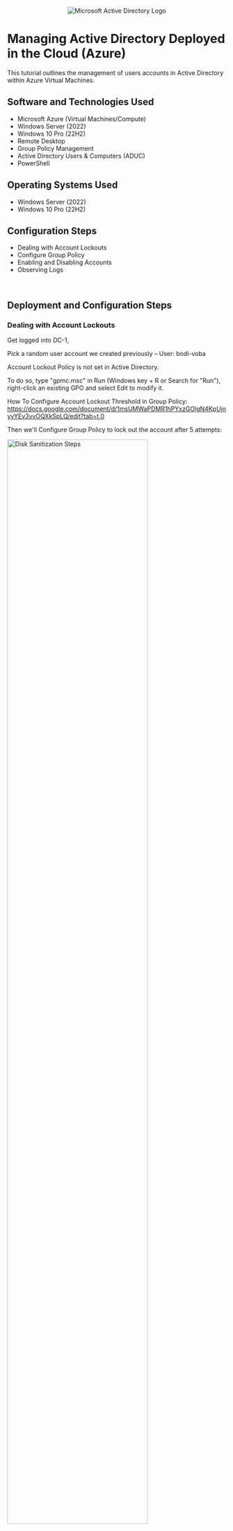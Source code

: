 <p align="center">
<img src="https://i.imgur.com/pU5A58S.png" alt="Microsoft Active Directory Logo"/>
</p>

<h1>Managing Active Directory Deployed in the Cloud (Azure)</h1>
This tutorial outlines the management of users accounts in Active Directory within Azure Virtual Machines.<br />


<h2>Software and Technologies Used</h2>

- Microsoft Azure (Virtual Machines/Compute)
- Windows Server (2022)
- Windows 10 Pro (22H2)
- Remote Desktop
- Group Policy Management 
- Active Directory Users & Computers (ADUC)
- PowerShell

<h2>Operating Systems Used </h2>

- Windows Server (2022)
- Windows 10 Pro (22H2)

<h2>Configuration Steps</h2>

- Dealing with Account Lockouts
- Configure Group Policy 
- Enabling and Disabling Accounts 
- Observing Logs
<br />

<h2>Deployment and Configuration Steps</h2>

<h3>Dealing with Account Lockouts</h3>
<p>
  Get logged into DC-1,
  
 Pick a random user account we created previously – User: bodi-voba

Account Lockout Policy is not set in Active Directory. 

To do so, type "gpmc.msc" in Run (Windows key + R or Search for "Run"), right-click an existing GPO and select Edit to modify it.

How To Configure Account Lockout Threshold in Group Policy: https://docs.google.com/document/d/1msUMWaPDMR1hPYxzGOlgN4KpUjnyyYEv3vvOQXkSpLQ/edit?tab=t.0 

Then we'll Configure Group Policy to lock out the account after 5 attempts: 
</p>
<p>
  <img src="https://i.imgur.com/2w9IPHR.png" height="80%" width="80%" alt="Disk Sanitization Steps"/>
  <img src="https://i.imgur.com/8Dw2gBK.png" height="80%" width="80%" alt="Disk Sanitization Steps"/>
  <img src="https://i.imgur.com/27Lp6G6.png" height="80%" width="80%" alt="Disk Sanitization Steps"/>
  <img src="https://i.imgur.com/gbKznvW.png" height="80%" width="80%" alt="Disk Sanitization Steps"/>
</p>
<p>
  Log into Client-1 as Domain Admin “Jane Doe” to force the PC to update the policy quickly using the command prompt.

  use command "gpupdate /force"
</p>
<p>
  <img src="https://i.imgur.com/yENE6eR.png" height="80%" width="80%" alt="Disk Sanitization Steps"/>
</p>
<p>
  Attempt to log in with it 6 times with a bad password. 
  
  After 6 times, the Client-1 VM should lock you out for that user's account.
</p>
<p>
  <img src="https://i.imgur.com/s6jgOCa.png" height="80%" width="80%" alt="Disk Sanitization Steps"/>
</p>
<p>
  Observe that the account has been locked out within Active Directory Users and Computers (ADUC)
</p>
<p>
  <img src="https://i.imgur.com/x8n0WiM.png" height="80%" width="80%" alt="Disk Sanitization Steps"/>
</p>
<p>
  Now let's unlock the account. Check "Unlock Account", then click Apply & OK.
</p>
<p>
  <img src="https://i.imgur.com/tlEkJ86.png" height="80%" width="80%" alt="Disk Sanitization Steps"/>
</p>
<p>
  Now the user can log into the Client-1 VM
</p>
<br />
<p>
  After the failed login attempts, you could reset the Password here.

  Right click the user and select "Reset Password" option. Then attempt to login with it.
</p>
<p>
   <img src="https://i.imgur.com/2py9SSb.png" height="80%" width="80%" alt="Disk Sanitization Steps"/>
</p>
